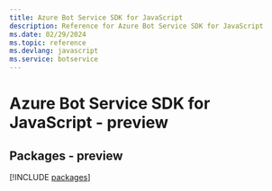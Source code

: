 ```yaml
---
title: Azure Bot Service SDK for JavaScript
description: Reference for Azure Bot Service SDK for JavaScript
ms.date: 02/29/2024
ms.topic: reference
ms.devlang: javascript
ms.service: botservice
---
```

# Azure Bot Service SDK for JavaScript - preview
## Packages - preview
[!INCLUDE [packages](bot-service-index.md)]
